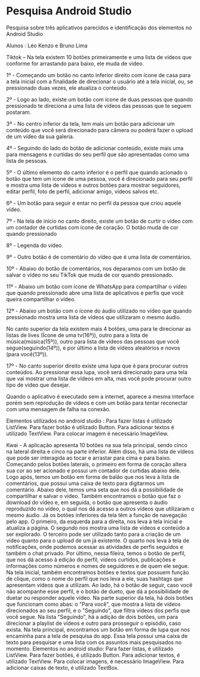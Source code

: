 # Pesquisa Android Studio
 Pesquisa sobre três aplicativos parecidos e identificação dos elementos no Android Studio

Alunos : Léo Kenzo e Bruno Lima







Tiktok – Na tela existem 10 botões primeiramente e uma lista de vídeos que conforme for arrastando para baixo, ele muda de vídeo.

1º - Começando um botão no canto inferior direito com ícone de casa para a tela inicial com a finalidade de direcionar o usuário até a tela inicial, ou, se pressionado duas vezes, ele atualiza o conteúdo.

2º - Logo ao lado, existe um botão com ícone de duas pessoas que quando pressionado te direciona a uma lista de vídeos das pessoas que te seguem postaram.

3º - No centro inferior da tela, tem mais um botão para adicionar um conteúdo que você será direcionado para câmera ou poderá fazer o upload de um vídeo da sua galeria.

4º - Seguindo do lado do botão de adicionar conteúdo, existe mais uma para mensagens e curtidas do seu perfil que são apresentadas como uma lista de pessoas.

5º - O último elemento do canto inferior é o perfil que quando acionado o botão que tem um ícone de uma pessoa, você é direcionado para seu perfil e mostra uma lista de vídeos e outros botões para mostrar seguidores, editar perfil, foto de perfil, adicionar amigo, vídeos salvos etc.

6º - Um botão para seguir e entar no perfil da pessoa que criou aquele vídeo.

7º - Na tela de início no canto direito, existe um botão de curtir o vídeo com um contador de curtidas com ícone de coração. O botão muda de cor quando pressionado

8º - Legenda do vídeo.

9º - Outro botão é de comentário do vídeo que é uma lista de comentários.

10º - Abaixo do botão de comentários, nos deparamos com um botão de salvar o vídeo no seu TikTok que muda de cor quando pressionado.

11º - Abaixo um botão com ícone de WhatsApp para compartilhar o vídeo que quando pressionado abre uma lista de aplicativos e perfis que você queira compartilhar o vídeo.

12º - Abaixo um botão com o ícone do áudio utilizado no vídeo que quando pressionado mostra uma lista de vídeos que utilizaram o mesmo áudio.

No canto superior da tela existem mais 4 botões, uma para te direcionar as listas de lives (Ícone de uma tv(16º)), outro para a lista de música(música(15º)), outro para lista de vídeos das pessoas que você segue(seguindo(14º)), e por último a lista de vídeos aleatórios e novos (para você(13º)).

17º - No canto superior direito existe uma lupa que é para procurar outros conteúdos. Ao pressionar essa lupa, você será direcionado para uma tela que vai mostrar uma lista de vídeos em alta, mas você pode procurar outro tipo de vídeo que desejar.

Quando o aplicativo é executado sem a internet, aparece a mesma interface porém sem reprodução de vídeos e com um botão para tentar reconectar com uma mensagem de falha na conexão.


Elementos utilizados no android studio :
Para fazer listas é utilizado ListView.
Para fazer botão é utilizado Button.
Para adicionar textos é utilizado TextView.
Para colocar imagem é necessário ImageView. 

Kwai - A aplicação apresenta 10 botões na sua tela principal, sendo cinco na lateral direita e cinco na parte inferior. Além disso, há uma lista de vídeos que pode ser interagida ao tocar e arrastar para cima e para baixo. Começando pelos botões laterais, o primeiro em forma de coração altera sua cor ao ser acionado e possui um contador de curtidas abaixo dele. Logo após, temos um botão em forma de balão que nos leva à lista de comentários, que possui uma caixa de texto para digitarmos um comentário. Abaixo dele, temos uma seta que nos dá a possibilidade de compartilhar e salvar o vídeo. Também encontramos o botão que faz o download do vídeo e, em seguida, o botão que apresenta o áudio reproduzido no vídeo, o qual nos dá acesso a outros vídeos que utilizaram o mesmo áudio.
  Já os botões inferiores da tela têm a função de navegação pelo app. O primeiro, da esquerda para a direita, nos leva à tela inicial e atualiza a página. O segundo nos mostra uma lista de vídeos e conteúdo a ser explorado. O terceiro pode ser utilizado tanto para a criação de um vídeo quanto para o upload de um já existente. O quarto nos leva à tela de notificações, onde podemos acessar as atividades de perfis seguidos e também o chat privado. Por último, nessa fileira, temos o botão de perfil, que nos dá acesso à edição do perfil, vídeos curtidos, publicações e informações como números e nomes de seguidores e de quem ele segue.
  Na tela inicial, também encontramos botões e textos que possuem função de clique, como o nome do perfil que nos leva a ele, suas hashtags que apresentam vídeos que a utilizam. Ao lado, há o botão de seguir, caso você não acompanhe esse perfil, e o botão de dueto, que dá a possibilidade de duetar ou responder aquele vídeo. Na parte superior da tela, há dois botões que funcionam como abas: o "Para você", que mostra a lista de vídeos direcionados ao seu perfil, e o "Seguindo", que filtra vídeos dos perfis que você segue. Na lista "Seguindo", há a adição de dois botões, um para direcionar a playlist de vídeos e outro para prosseguir o episódio, caso exista.
  Na tela principal, encontramos um botão em forma de lupa que nos encaminha para a tela de pesquisa do app. Essa tela possui uma caixa de texto para pesquisar e uma lista com os assuntos mais pesquisados no momento. 
Elementos no android studio:
Para fazer listas, é utilizado ListView. 
Para fazer botões, é utilizado Button. 
Para adicionar textos, é utilizado TextView. 
Para colocar imagens, é necessário ImageView. 
Para adicionar caixas de texto, é utilizado TextBox.
